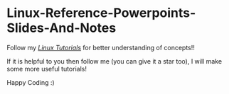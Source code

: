 # Linux-Reference-Powerpoints-Slides-And-Notes

Follow my *[Linux Tutorials](ttps://www.youtube.com/watch?v=1SC-bqD-brI&index=1&list=PLXpd9qENXG0icRMNc1TZH3f8YYO0RObse)* for better understanding of concepts!!

If it is helpful to you then follow me (you can give it a star too), I will make some more useful tutorials! 

Happy Coding :)
